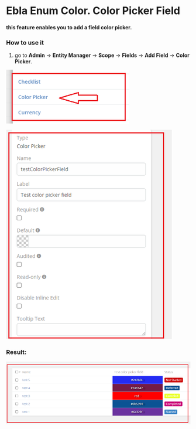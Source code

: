 # Ebla Enum Color. Color Picker Field

#### this feature enables you to add a field color picker.

### How to use it

1. go to **Admin** -> **Entity Manager** -> **Scope** -> **Fields** -> **Add Field** -> **Color Picker**.

![Color Picker Field](../../../_static/images/extensions/ebla-enum-color/setting-up/color-picker-field/color-picker-field.png)

![Color Picker Field](../../../_static/images/extensions/ebla-enum-color/setting-up/color-picker-field/color-picker-field-1.png)

### Result:
![Color Picker Field](../../../_static/images/extensions/ebla-enum-color/setting-up/color-picker-field/color-picker-field-res.png)

